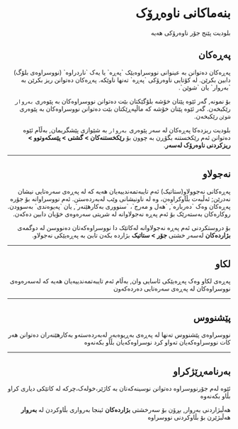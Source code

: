 <div dir="rtl">

# بنەماکانی ناوەڕۆک
<!-- position: 1 -->

بلودیت پێنج جۆر ناوەرۆکی هەیە

<h2 id="pages">پەڕەکان</h2>
پەڕەکان دەتوانن بە عینوانی نووسراوەیێک  `پەڕە`  یا یەک  `ناردراوە`  (نووسراوەی بلۆگ) دابین بکرێن. لە کۆتایی ناوەرۆکی  `پەڕە`  تەنها ناوێکە. پەڕەکان دەتوانن ریز بکرێن بە  `بەروار`  یان  `شوێن`.

بۆ نمونە, گەر ئێوە پێتان خۆشە بلۆگێکتان بێت دەتوانن نووسراوەکان بە پێوەری `بەروار` رێکبخەن. گەر ئێوە پێتان خۆشە کە ماڵپەڕێکتان بێت دەتوانن نووسراوەکان بە پێوەری `شوێن` رێکبخەن.

بلودیت ریزدەکا پەڕەکان لە سەر پێوەری `بەروار` بە شێوازی پێشگریمان, بەڵآم ئێوە دەتوانن ئەم رێکخستنە بگۆڕن بە چوون بۆ **رێکخستنەکان > گشتی > پێسکەوتوو > ریزکردنی ناوەرۆک لەسەر**.

---
<h2 id="static">نەجولاو</h2>
پەڕەکانی نەجوولاو(ستاتیک) ئەم تایبەتمەندییەیان هەیە کە لە پەڕەی سەرەتایی نیشان نەدرێن; ئەڵبەت بڵآوکراوەن، وە لە ناونیشانی وێب لەبەردەستن. ئەم نووسراوانە بۆ جۆرە پەڕەکان وەک `دەربارە`, `هەل و مەرج`، `سنووری بەکارهێنەر`, یان `پەیوەندی` بەسوودن. روکارەکان بەستەرێک بۆ ئەم پەڕە نەجولاوانە لە شریتی سەرەوەی خۆیان دابین دەکەن.

بۆ دروستکردنی ئەم پەڕە نەجولاوانە لەکاتێک دا نووسراوەکەتان دەنووسن لە دوگمەی  **بژاردەکان** لەسەر خشتی  **جۆر > ستاتیک** بژاردە بکەن تابێ بە پەڕەیێکی نەجولاو.

---
<h2 id="sticky">لکاو</h2>
پەڕەی لکاو وەک پەڕەیێکی ئاسایی وان, بەڵام ئەم تایبەتمەندییەیان هەیە کە لەسەرەوەی نووسراوەکان لە پەڕەی سەرەتایی دەردەکەون

---
<h2 id="draft">پێشنووس</h2>
نووسراوەی پێشنووس تەنها لە پەڕەی بەڕیوەبەر لەبەردەستەو بەکارهێنەران دەتوانن هەر کات نووسراوەکەیان تەواو کرد نوسراوەکەیان بڵآو بکەنەوە

---
<h2 id="scheduled">بەرنامەڕێژکراو</h2>
ئێوە لەم جۆرنووسراوە دەتوانن نوسینەکەتان بە کاژێر،خولەک،چرکە لە کاتێکی دیاری کراو بڵاو بکەنەوە

هەڵبژاردنی بەروار, بڕۆن بۆ سەرخشتی **بژاردەکان** ئینجا بەرواری بڵاوکردن لە  **بەروار** هەڵبژێرن بۆ بڵاوکردنی نووسراوە

</div>
